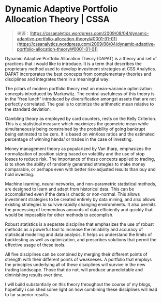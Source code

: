 <!--yml
category: 未分类
date: 2024-05-12 18:52:20
-->

# Dynamic Adaptive Portfolio Allocation Theory | CSSA

> 来源：[https://cssanalytics.wordpress.com/2009/08/04/dynamic-adaptive-portfolio-allocation-theory/#0001-01-01](https://cssanalytics.wordpress.com/2009/08/04/dynamic-adaptive-portfolio-allocation-theory/#0001-01-01)

Dynamic Adaptive Portfolio Allocation Theory (DAPAT) is a theory and set of practices that i would like to introduce. It is a term that describes the proprietary method used to develop investment strategies at CSS Analytics. DAPAT incorporates the best concepts from complementary theories and disciplines and integrates them in a meaningful way:

The pillars of modern portfolio theory rest on mean-variance optimization concepts introduced by Markowitz. The central usefulness of this theory is in the “free lunch” introduced by diversification amongst assets that are not perfectly correlated. The goal is to optimize the arithmetic mean relative to the standard deviation.

Gambling theory as employed by card counters, rests on the Kelly Criterion. This is a statistical measure which maximizes the geometric mean while simultaneously being constrained by the probability of going bankrupt being estimated to be zero. It is based on win/loss ratios and the estimated percentage of winning hands/ or trades in the case of investing.

Money management theory as popularized by Van tharp, emphasizes the normalization of position sizing based on volatility and the use of stop losses to reduce risk. The importance of these concepts applied to trading, is to show the ability of randomly generated strategies to make money comparable, or perhaps even with better risk-adjusted results than buy and hold investing.

Machine learning, neural networks, and non-parametric statistical methods, are designed to learn and adapt from historical data. This can be accomplished even if the data is chaotic or non-normal. This allows investment strategies to be created entirely by data mining, and also allows existing strategies to survive rapidly changing environments. It also permits the processing of tremendous amounts of data efficiently and quickly that would be impossible for other methods to accomplish.

Robust statistics is a separate discipline that emphasizes the use of robust methods as a powerful tool to increase the reliability and accuracy of statistical modelling and data analysis. It helps us understand the limits of backtesting as well as optimization, and prescribes solutions that permit the effective usage of these tools.

All five disciplines can be combined by merging their different points of strength with their different points of weakneses. A portfolio that employs the principles underlying all of these disciplines will survive in the new trading landscape. Those that do not, will produce unpredictable and diminishing results over time.

I will build substantially on this theory throughout the course of my blogs, hopefully i can shed some light on how combining these disciplines will lead to far superior results.